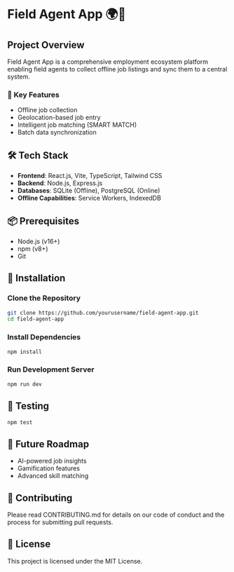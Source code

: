 # Field Agent App 🌍💼

## Project Overview
Field Agent App is a comprehensive employment ecosystem platform enabling field agents to collect offline job listings and sync them to a central system.

### 🚀 Key Features
- Offline job collection
- Geolocation-based job entry
- Intelligent job matching (SMART MATCH)
- Batch data synchronization

## 🛠 Tech Stack
- **Frontend**: React.js, Vite, TypeScript, Tailwind CSS
- **Backend**: Node.js, Express.js
- **Databases**: SQLite (Offline), PostgreSQL (Online)
- **Offline Capabilities**: Service Workers, IndexedDB

## 📦 Prerequisites
- Node.js (v16+)
- npm (v8+)
- Git

## 🔧 Installation

### Clone the Repository
```bash
git clone https://github.com/yourusername/field-agent-app.git
cd field-agent-app
```

### Install Dependencies
```bash
npm install
```

### Run Development Server
```bash
npm run dev
```

## 🧪 Testing
```bash
npm test
```

## 🌈 Future Roadmap
- AI-powered job insights
- Gamification features
- Advanced skill matching

## 🤝 Contributing
Please read CONTRIBUTING.md for details on our code of conduct and the process for submitting pull requests.

## 📄 License
This project is licensed under the MIT License.
```
